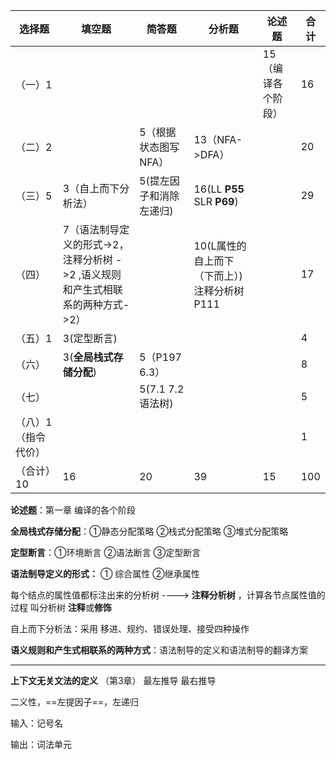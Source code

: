 | 选择题              | 填空题                                                       | 简答题                  | 分析题                                            | 论述题             | 合计 |
| ------------------- | ------------------------------------------------------------ | ----------------------- | ------------------------------------------------- | ------------------ | ---- |
| （一）1             |                                                              |                         |                                                   | 15（编译各个阶段） | 16   |
| （二）2             |                                                              | 5（根据状态图写NFA）    | 13（NFA->DFA）                                    |                    | 20   |
| （三）5             | 3（自上而下分析法）                                          | 5(提左因子和消除左递归) | 16(LL **P55** SLR   **P69**)                      |                    | 29   |
| （四）              | 7（语法制导定义的形式->2，注释分析树 ->2 ,语义规则和产生式相联系的两种方式->2） |                         | 10(L属性的自上而下（下而上）)   注释分析树   P111 |                    | 17   |
| （五）1             | 3(定型断言)                                                  |                         |                                                   |                    | 4    |
| （六）              | 3(**全局栈式存储分配**)                                      | 5（P197  6.3）          |                                                   |                    | 8    |
| （七）              |                                                              | 5(7.1   7.2   语法树)   |                                                   |                    | 5    |
| （八）1（指令代价） |                                                              |                         |                                                   |                    | 1    |
| （合计）10          | 16                                                           | 20                      | 39                                                | 15                 | 100  |



**论述题**：第一章   编译的各个阶段

**全局栈式存储分配**：①静态分配策略   ②栈式分配策略  ③堆式分配策略

**定型断言**：①环境断言  ②语法断言  ③定型断言

**语法制导定义的形式：** ① 综合属性  ②继承属性

每个结点的属性值都标注出来的分析树   ---->   **注释分析树**    ，计算各节点属性值的过程   叫分析树  **注释**或**修饰**

自上而下分析法：采用 移进、规约、错误处理、接受四种操作

**语义规则和产生式相联系的两种方式**：语法制导的定义和语法制导的翻译方案

--------------------------------------------------------------------------------------------------------------------------------------------------------------------------------

 **上下文无关文法的定义**  （第3章） 最左推导    最右推导



二义性，==左提因子==，左递归



输入：记号名

输出：词法单元





